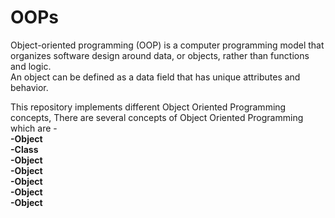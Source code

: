 # OOPs
Object-oriented programming (OOP) is a computer programming model that organizes software design around data, or objects, rather than functions and logic. </br>
An object can be defined as a data field that has unique attributes and behavior.</br>

This repository implements different Object Oriented Programming concepts, There are several concepts of Object Oriented Programming which are -</br>
<strong>-Object</strong></br>
<strong>-Class</strong></br>
<strong>-Object</strong></br>
<strong>-Object</strong></br>
<strong>-Object</strong></br>
<strong>-Object</strong></br>
<strong>-Object</strong></br>
